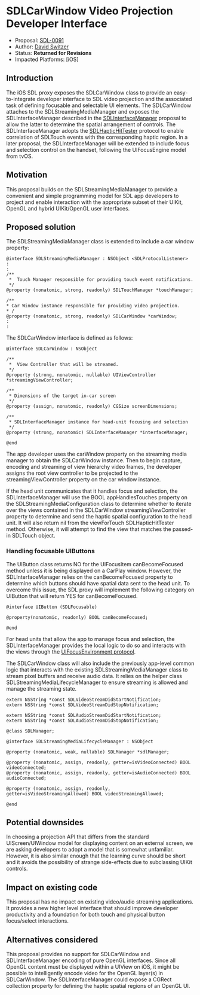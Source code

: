 # SDLCarWindow Video Projection Developer Interface

* Proposal: [SDL-0091](0091-SDLScreen-SDLWindow-Projection.md)
* Author: [David Switzer](https://github.com/davidswi)
* Status: **Returned for Revisions**
* Impacted Platforms: [iOS]

## Introduction

The iOS SDL proxy exposes the SDLCarWindow class to provide an easy-to-integrate developer interface to SDL video projection and the associated task of defining focusable and selectable UI elements. The SDLCarWindow attaches to the SDLStreamingMediaManager and exposes the SDLInterfaceManager described in the [SDLInterfaceManager](https://github.com/smartdevicelink/sdl_evolution/blob/master/proposals/0081-SDLInterfaceManager.md) proposal to allow the latter to determine the spatial arrangement of controls. The SDLInterfaceManager adopts the [SDLHapticHitTester](https://github.com/smartdevicelink/sdl_evolution/issues/270) protocol to enable correlation of SDLTouch events with the corresponding haptic region. In a later proposal, the SDLInterfaceManager will be extended to include focus and selection control on the handset, following the UIFocusEngine model from tvOS.

## Motivation

This proposal builds on the SDLStreamingMediaManager to provide a convenient and simple programming model for SDL app developers to project and enable interaction with the appropriate subset of their UIKit, OpenGL and hybrid UIKit/OpenGL user interfaces.

## Proposed solution

The SDLStreamingMediaManager class is extended to include a car window property:

```objc  
@interface SDLStreamingMediaManager : NSObject <SDLProtocolListener>
:
:
/**
 *  Touch Manager responsible for providing touch event notifications.
 */
@property (nonatomic, strong, readonly) SDLTouchManager *touchManager;

/**
* Car Window instance responsible for providing video projection.
* /
@property (nonatomic, strong, readonly) SDLCarWindow *carWindow;
:
:
```
The SDLCarWindow interface is defined as follows:

```objc
@interface SDLCarWindow : NSObject

/**
 *  View Controller that will be streamed.
 */
@property (strong, nonatomic, nullable) UIViewController *streamingViewController;

/**
 * Dimensions of the target in-car screen
 */
@property (assign, nonatomic, readonly) CGSize screenDimensions;

/**
 * SDLInterfaceManager instance for head-unit focusing and selection
 */
@property (strong, nonatomic) SDLInterfaceManager *interfaceManager;

@end
```
 
The app developer uses the carWindow property on the streaming media manager to obtain the SDLCarWindow instance. Then to begin capture, encoding and streaming of view hierarchy video frames, the developer assigns the root view controller to be projected to the streamingViewController property on the car window instance.

If the head unit communicates that it handles focus and selection, the SDLInterfaceManager will use the BOOL appHandlesTouches property on the SDLStreamingMediaConfiguration class to determine whether to iterate over the views contained in the SDLCarWindow streamingViewController property to determine and send the haptic spatial configuration to the head unit. It will also return nil from the viewForTouch SDLHapticHitTester method. Otherwise, it will attempt to find the view that matches the passed-in SDLTouch object.

### Handling focusable UIButtons
The UIButton class returns NO for the UIFocusItem canBecomeFocused method unless it is being displayed on a CarPlay window. However, the SDLInterfaceManager relies on the canBecomeFocused property to determine which buttons should have spatial data sent to the head unit. To overcome this issue, the SDL proxy will implement the following category on UIButton that will return YES for canBecomeFocused.

```objc
@interface UIButton (SDLFocusable)

@property(nonatomic, readonly) BOOL canBecomeFocused;

@end
```

For head units that allow the app to manage focus and selection, the SDLInterfaceManager provides the local logic to do so and interacts with the views through the [UIFocusEnvironment protocol](https://developer.apple.com/documentation/uikit/uifocusenvironment).
 
The SDLCarWindow class will also include the previously app-level common logic that interacts with the existing SDLStreamingMediaManager class to stream pixel buffers and receive audio data. It relies on the helper class SDLStreamingMediaLifecycleManager to ensure streaming is allowed and manage the streaming state.

```objc
extern NSString *const SDLVideoStreamDidStartNotification;
extern NSString *const SDLVideoStreamDidStopNotification;

extern NSString *const SDLAudioStreamDidStartNotification;
extern NSString *const SDLAudioStreamDidStopNotification;

@class SDLManager;

@interface SDLStreamingMediaLifecycleManager : NSObject

@property (nonatomic, weak, nullable) SDLManager *sdlManager;

@property (nonatomic, assign, readonly, getter=isVideoConnected) BOOL videoConnected;
@property (nonatomic, assign, readonly, getter=isAudioConnected) BOOL audioConnected;

@property (nonatomic, assign, readonly, getter=isVideoStreamingAllowed) BOOL videoStreamingAllowed;

@end
```

## Potential downsides

In choosing a projection API that differs from the standard UIScreen/UIWindow model for displaying content on an external screen, we are asking developers to adopt a model that is somewhat unfamiliar. However, it is also similar enough that the learning curve should be short and it avoids the possibility of strange side-effects due to subclassing UIKit controls.

## Impact on existing code

This proposal has no impact on existing video/audio streaming applications. It provides a new higher level interface that should improve developer productivity and a foundation for both touch and physical button focus/select interactions.

## Alternatives considered

This proposal provides no support for SDLCarWindow and SDLInterfaceManager encoding of pure OpenGL interfaces. Since all OpenGL content must be displayed within a UIView on iOS, it might be possible to intelligently encode video for the OpenGL layer(s) in SDLCarWindow. The SDLInterfaceManager could expose a CGRect collection property for defining the haptic spatial regions of an OpenGL UI.

